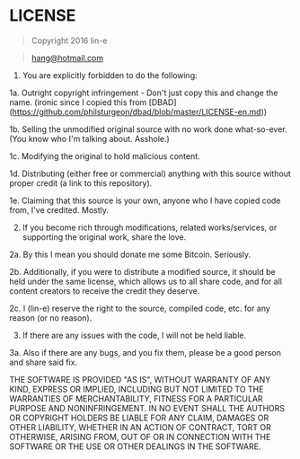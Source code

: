 # LICENSE
> Copyright 2016 lin-e

> hang@hotmail.com

1. You are explicitly forbidden to do the following:
  
  1a. Outright copyright infringement - Don't just copy this and change the name. (ironic since I copied this from [DBAD] (https://github.com/philsturgeon/dbad/blob/master/LICENSE-en.md))
  
  1b. Selling the unmodified original source with no work done what-so-ever. (You know who I'm talking about. Asshole.)
  
  1c. Modifying the original to hold malicious content.
  
  1d. Distributing (either free or commercial) anything with this source without proper credit (a link to this repository).
  
  1e. Claiming that this source is your own, anyone who I have copied code from, I've credited. Mostly.

2. If you become rich through modifications, related works/services, or supporting the original work, share the love.

  2a. By this I mean you should donate me some Bitcoin. Seriously.
  
  2b. Additionally, if you were to distribute a modified source, it should be held under the same license, which allows us to all share code, and for all content creators to receive the credit they deserve.
  
  2c. I (lin-e) reserve the right to the source, compiled code, etc. for any reason (or no reason).

3. If there are any issues with the code, I will not be held liable.

  3a. Also if there are any bugs, and you fix them, please be a good person and share said fix.

THE SOFTWARE IS PROVIDED "AS IS", WITHOUT WARRANTY OF ANY KIND, EXPRESS OR IMPLIED, INCLUDING BUT NOT LIMITED TO THE WARRANTIES OF MERCHANTABILITY, FITNESS FOR A PARTICULAR PURPOSE AND NONINFRINGEMENT. IN NO EVENT SHALL THE AUTHORS OR COPYRIGHT HOLDERS BE LIABLE FOR ANY CLAIM, DAMAGES OR OTHER LIABILITY, WHETHER IN AN ACTION OF CONTRACT, TORT OR OTHERWISE, ARISING FROM, OUT OF OR IN CONNECTION WITH THE SOFTWARE OR THE USE OR OTHER DEALINGS IN THE SOFTWARE.
